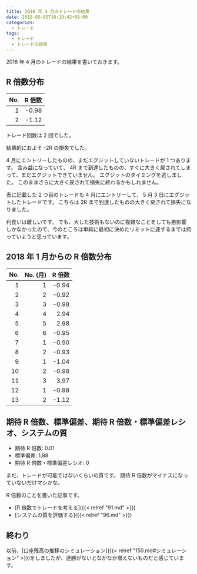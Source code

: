 ```yaml
---
title: 2018 年 4 月のトレードの結果
date: 2018-05-05T16:19:42+09:00
categories:
  - トレード
tags:
  - トレード
  - トレードの結果
---
```


2018 年 4 月のトレードの結果を書いておきます。

<!--more-->

<script src="//cdnjs.cloudflare.com/ajax/libs/Chart.js/2.7.2/Chart.bundle.min.js"></script>

<div height="320" width="640">
  <canvas id="canvas"></canvas>
</div>

<script>
  (function () {
    const ctx = document.getElementById('canvas').getContext('2d');
    const d = [0, -0.99, -1.99, -2.99, 0.08, 3.06, 2.06, 1.05, 0.08, -0.92, -1.92, 2.25, 1.25, 0.11];
    const data = {
      datasets: [{
        data: d,
        fill: false,
        label: '累積 R 倍数'
      }],
      labels: d.map((c, i, a) => i)
    };
    const options = {};
    const c = new Chart(ctx, {
      data: data,
      options: options,
      type: 'line'
    });
  })();
</script>

## R 倍数分布

| No.  | R 倍数 |
| ---: | -----: |
|    1 |  -0.98 |
|    2 |  -1.12 |

トレード回数は 2 回でした。

結果的におよそ -2R の損失でした。

4 月にエントリーしたものの、まだエグジットしていないトレードが 1 つあります。
含み益になっていて、 4R まで到達したものの、すぐに大きく戻されてしまって、まだエグジットできていません。
エグジットのタイミングを逃しました。
このままさらに大きく戻されて損失に終わるかもしれません。

表に記載した 2 つ目のトレードも 4 月にエントリーして、 5 月 3 日にエグジットしたトレードです。
こちらは 2R まで到達したものの大きく戻されて損失になりました。

利食いは難しいです。
でも、大した技術もないのに複雑なことをしても悪影響しかなかったので、今のところは単純に最初に決めたリミットに達するまでは持っていようと思っています。

## 2018 年 1 月からの R 倍数分布

| No.  | No. (月) | R 倍数 |
| ---: | -------: | -----: |
|    1 |        1 |  -0.94 |
|    2 |        2 |  -0.92 |
|    3 |        3 |  -0.98 |
|    4 |        4 |   2.94 |
|    5 |        5 |   2.98 |
|    6 |        6 |  -0.95 |
|    7 |        1 |  -0.90 |
|    8 |        2 |  -0.93 |
|    9 |        1 |  -1.04 |
|   10 |        2 |  -0.98 |
|   11 |        3 |   3.97 |
|   12 |        1 |  -0.98 |
|   13 |        2 |  -1.12 |

## 期待 R 倍数、標準偏差、期待 R 倍数・標準偏差レシオ、システムの質

* 期待 R 倍数: 0.01
* 標準偏差: 1.88
* 期待 R 倍数・標準偏差レシオ: 0

まだ、トレードが可能ではないくらいの質です。
期待 R 倍数がマイナスになっていないだけマシかな。

R 倍数のことを書いた記事です。

* [R 倍数でトレードを考える]({{< relref "91.md" >}})
* [システムの質を評価する]({{< relref "96.md" >}})

## 終わり

以前、[口座残高の推移のシミュレーション]({{< relref "150.md#シミュレーション" >}})をしましたが、連勝がないとなかなか増えないものだと感じています。
